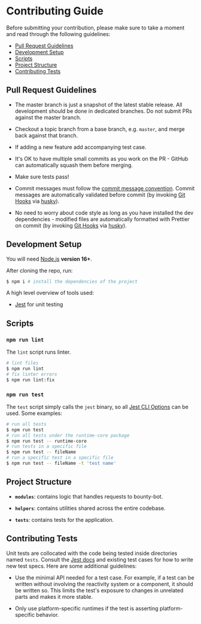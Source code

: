# Contributing Guide

Before submitting your contribution, please make sure to take a moment and read through the following guidelines:

- [Pull Request Guidelines](#pull-request-guidelines)
- [Development Setup](#development-setup)
- [Scripts](#scripts)
- [Project Structure](#project-structure)
- [Contributing Tests](#contributing-tests)

## Pull Request Guidelines

- The master branch is just a snapshot of the latest stable release. All development should be done in dedicated branches. Do not submit PRs against the master branch.

- Checkout a topic branch from a base branch, e.g. `master`, and merge back against that branch.

- If adding a new feature add accompanying test case.

- It's OK to have multiple small commits as you work on the PR - GitHub can automatically squash them before merging.

- Make sure tests pass!

- Commit messages must follow the [commit message convention](https://github.com/conventional-changelog/commitlint/blob/master/README.md). Commit messages are automatically validated before commit (by invoking [Git Hooks](https://git-scm.com/docs/githooks) via [husky](https://github.com/typicode/husky)).

- No need to worry about code style as long as you have installed the dev dependencies - modified files are automatically formatted with Prettier on commit (by invoking [Git Hooks](https://git-scm.com/docs/githooks) via [husky](https://github.com/typicode/husky)).

## Development Setup

You will need [Node.js](https://nodejs.org) **version 16+**.

After cloning the repo, run:

```bash
$ npm i # install the dependencies of the project
```

A high level overview of tools used:

- [Jest](https://jestjs.io/) for unit testing

## Scripts

### `npm run lint`

The `lint` script runs linter.

```bash
# lint files
$ npm run lint
# fix linter errors
$ npm run lint:fix
```

### `npm run test`

The `test` script simply calls the `jest` binary, so all [Jest CLI Options](https://jestjs.io/docs/en/cli) can be used. Some examples:

```bash
# run all tests
$ npm run test
# run all tests under the runtime-core package
$ npm run test -- runtime-core
# run tests in a specific file
$ npm run test -- fileName
# run a specific test in a specific file
$ npm run test -- fileName -t 'test name'
```

## Project Structure

- **`modules`**: contains logic that handles requests to bounty-bot.

- **`helpers`**: contains utilities shared across the entire codebase.

- **`tests`**: contains tests for the application.

## Contributing Tests

Unit tests are collocated with the code being tested inside directories named `tests`. Consult the [Jest docs](https://jestjs.io/docs/en/using-matchers) and existing test cases for how to write new test specs. Here are some additional guidelines:

- Use the minimal API needed for a test case. For example, if a test can be written without involving the reactivity system or a component, it should be written so. This limits the test's exposure to changes in unrelated parts and makes it more stable.

- Only use platform-specific runtimes if the test is asserting platform-specific behavior.
